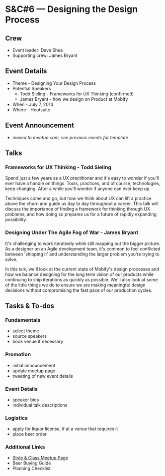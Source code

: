 # S&C#6 — Designing the Design Process

## Crew
* Event leader: Dave Shea
* Supporting crew: James Bryant

## Event Details
* Theme - Designing Your Design Process
* Potential Speakers
	* Todd Sieling - Frameworks for UX Thinking (confirmed)
	* James Bryant - how we design on Product at Mobify
* When - July 7, 2014
* Where - Hootsuite

## Event Announcement

* _moved to meetup.com, see previous events for template_

## Talks
 
### Frameworks for UX Thinking - Todd Sieling

Spend just a few years as a UX practitioner and it's easy to wonder if you'll ever have a handle on things. Tools, practices, and of course, technologies, keep changing. After a while you'll wonder if anyone can ever keep up.

Techniques come and go, but how we think about UX can lift a practice above the churn and guide us day to day throughout a career. This talk will discuss the importance of finding a framework for thinking through UX problems, and how doing so prepares us for a future of rapidly expanding possibility.

 
### Designing Under The Agile Fog of War - James Bryant

It's challenging to work iteratively while still mapping out the bigger picture. As a designer on an Agile development team, it's common to feel conflicted between 'shipping it' and understanding the larger problem you're trying to solve.

In this talk, we'll look at the current state of Mobify's design processes and how we balance designing for the long term vision of our products while continuing to ship iterations as quickly as possible. We'll also look at some of the little things we do to ensure we are making meaningful design decisions without compromising the fast pace of our production cycles.

 
## Tasks & To-dos

### Fundamentals

* select theme
* source speakers
* book venue if necessary

### Promotion

* initial announcement
* update meetup page
* tweeting of new event details

### Event Details

* speaker bios
* individual talk descriptions

### Logistics

* apply for liquor license, if at a venue that requires it
* place beer order

### Additional Links

* [Style & Class Meetup Page](http://www.meetup.com/styleandclass/)
* Beer Buying Guide
* Planning Checklist